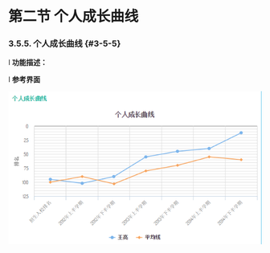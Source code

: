# 第二节 个人成长曲线



### 3.5.5.      个人成长曲线 {#3-5-5}

l  **功能描述：**

l  **参考界面**

![](/assets/image178.png)